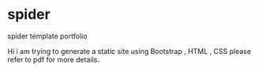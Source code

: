 # spider
spider template portfolio

Hi i am trying to generate a static site using Bootstrap , HTML , CSS 
please refer to pdf for more details.
